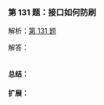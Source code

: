### 第 131 题：接口如何防刷



解析：[第 131 题](https://github.com/Advanced-Frontend/Daily-Interview-Question/issues/254)

解答：



```javascript

```

#### 总结：



#### 扩展：



